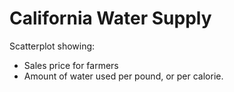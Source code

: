 # California Water Supply

Scatterplot showing:
- Sales price for farmers
- Amount of water used per pound, or per calorie.